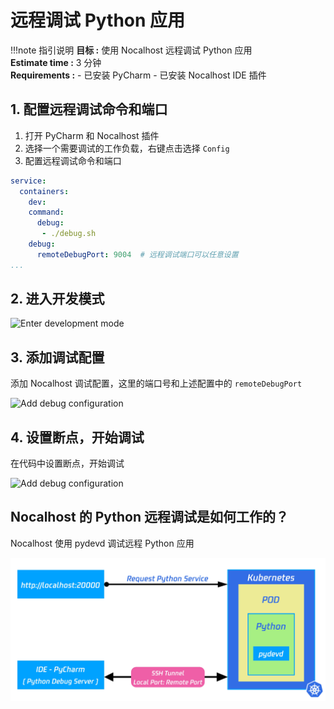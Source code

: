 # 远程调试 Python 应用

!!!note 指引说明
    **目标 :**  使用 Nocalhost 远程调试 Python 应用 <br />
    **Estimate time :** 3 分钟<br />
    **Requirements :**
        - 已安装 PyCharm
        - 已安装 Nocalhost IDE 插件
     
## 1. 配置远程调试命令和端口

1. 打开 PyCharm 和 Nocalhost 插件
2. 选择一个需要调试的工作负载，右键点击选择 `Config`
3. 配置远程调试命令和端口

```yaml hl_lines="5-8"
service:
  containers:
    dev:
    command:
      debug:
       - ./debug.sh
    debug:
      remoteDebugPort: 9004  # 远程调试端口可以任意设置
...
```

## 2. 进入开发模式

![Enter development mode](../../assets/images/debug/python-devmode.gif)

## 3. 添加调试配置

添加 Nocalhost 调试配置，这里的端口号和上述配置中的 `remoteDebugPort` 

![Add debug configuration](../../assets/images/debug/python-add-config.gif)

## 4. 设置断点，开始调试

在代码中设置断点，开始调试

![Add debug configuration](../../assets/images/debug/python-break-debug.gif)

## Nocalhost 的 Python 远程调试是如何工作的？

Nocalhost 使用 pydevd 调试远程 Python 应用

![Add debug configuration](../../assets/images/debug/python-debug.jpg)

